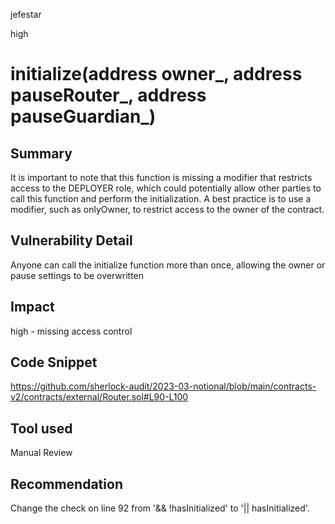 jefestar

high

# initialize(address owner_, address pauseRouter_, address pauseGuardian_)

## Summary
It is important to note that this function is missing a modifier that restricts access to the DEPLOYER role, which could potentially allow other parties to call this function and perform the initialization. A best practice is to use a modifier, such as onlyOwner, to restrict access to the owner of the contract.

## Vulnerability Detail
Anyone can call the initialize function more than once, allowing the owner or pause settings to be overwritten
## Impact
high - missing access control

## Code Snippet
https://github.com/sherlock-audit/2023-03-notional/blob/main/contracts-v2/contracts/external/Router.sol#L90-L100
## Tool used

Manual Review

## Recommendation
Change the check on line 92 from  '&& !hasInitialized' to '|| hasInitialized'.
